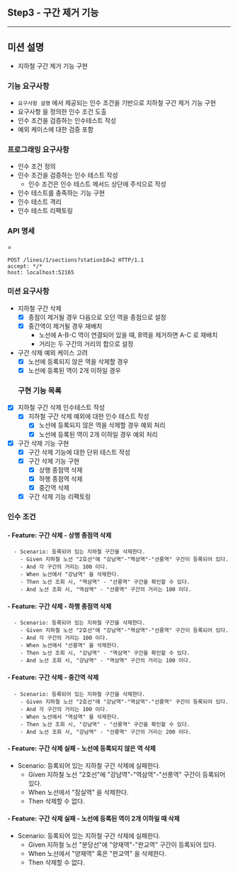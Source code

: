 ## Step3 - 구간 제거 기능
---

## 미션 설명

- 지하철 구간 제거 기능 구현

### 기능 요구사항

- `요구사항 설명` 에서 제공되는 인수 조건을 기반으로 지하철 구간 제거 기능 구현
- 요구사항 을 정의한 인수 조건 도출
- 인수 조건을 검증하는 인수테스트 작성
- 예외 케이스에 대한 검증 포함

### 프로그래밍 요구사항

- 인수 조건 정의
- 인수 조건을 검증하는 인수 테스트 작성
  - 인수 조건은 인수 테스트 메서드 상단에 주석으로 작성
- 인수 테스트를 충족하는 기능 구현
- 인수 테스트 격리
- 인수 테스트 리팩토링

### API 명세
 =
```http request
POST /lines/1/sections?stationId=2 HTTP/1.1
accept: */*
host: localhost:52165
```

### 미션 요구사항
- 지하철 구간 삭제
  - [x] 종점이 제거될 경우 다음으로 오던 역을 종점으로 설정
  - [x] 중간역이 제거될 경우 재배치
    - 노선에 A-B-C 역이 연결되어 있을 때, B역을 제거하면 A-C 로 재배치
    - 거리는 두 구간의 거리의 합으로 설정
- 구간 삭제 예외 케이스 고려
  - [x] 노선에 등록되지 않은 역을 삭제할 경우
  - [x] 노선에 등록된 역이 2개 이하일 경우

  ### 구현 기능 목록
- [x] 지하철 구간 삭제 인수테스트 작성
  - [x] 지하철 구간 삭제 예외에 대한 인수 테스트 작성
    - [x] 노선에 등록되지 않은 역을 삭제할 경우 예외 처리
    - [x] 노선에 등록된 역이 2개 이하일 경우 예외 처리
- [x] 구간 삭제 기능 구현
  - [x] 구간 삭제 기능에 대한 단위 테스트 작성
  - [x] 구간 삭제 기능 구현
    - [x] 상행 종점역 삭제
    - [x] 하행 종점역 삭제
    - [x] 중간역 삭제
  - [x] 구간 삭제 기능 리팩토링

### 인수 조건
#### - Feature: 구간 삭제 - 상행 종점역 삭제
```text
  - Scenario: 등록되어 있는 지하철 구간을 삭제한다.
    - Given 지하철 노선 "2호선"에 "강남역"-"역삼역"-"선릉역" 구간이 등록되어 있다.
    - And 각 구간의 거리는 100 이다.
    - When 노선에서 "강남역" 을 삭제한다.
    - Then 노선 조회 시, "역삼역" - "선릉역" 구간을 확인할 수 있다.
    - And 노선 조회 시, "역삼역" - "선릉역" 구간의 거리는 100 이다.
```

#### - Feature: 구간 삭제 - 하행 종점역 삭제
```text
  - Scenario: 등록되어 있는 지하철 구간을 삭제한다.
    - Given 지하철 노선 "2호선"에 "강남역"-"역삼역"-"선릉역" 구간이 등록되어 있다.
    - And 각 구간의 거리는 100 이다.
    - When 노선에서 "선릉역" 을 삭제한다.
    - Then 노선 조회 시, "강남역" - "역삼역" 구간을 확인할 수 있다.
    - And 노선 조회 시, "강남역" - "역삼역" 구간의 거리는 100 이다.
```

#### - Feature: 구간 삭제 - 중간역 삭제
```text
  - Scenario: 등록되어 있는 지하철 구간을 삭제한다.
    - Given 지하철 노선 "2호선"에 "강남역"-"역삼역"-"선릉역" 구간이 등록되어 있다.
    - And 각 구간의 거리는 100 이다.
    - When 노선에서 "역삼역" 을 삭제한다.
    - Then 노선 조회 시, "강남역" - "선릉역" 구간을 확인할 수 있다.
    - And 노선 조회 시, "강남역" - "선릉역" 구간의 거리는 200 이다.
```

#### - Feature: 구간 삭제 실패 - 노선에 등록되지 않은 역 삭제
- Scenario: 등록되어 있는 지하철 구간 삭제에 실패한다.
    - Given 지하철 노선 "2호선"에 "강남역"-"역삼역"-"선릉역" 구간이 등록되어 있다.
    - When 노선에서 "잠실역" 을 삭제한다.
    - Then 삭제할 수 없다.

#### - Feature: 구간 삭제 실패 - 노선에 등록된 역이 2개 이하일 때 삭제
- Scenario: 등록되어 있는 지하철 구간 삭제에 실패한다.
  - Given 지하철 노선 "분당선"에 "양재역"-"판교역" 구간이 등록되어 있다.
  - When 노선에서 "양재역" 혹은 "판교역" 을 삭제한다.
  - Then 삭제할 수 없다.